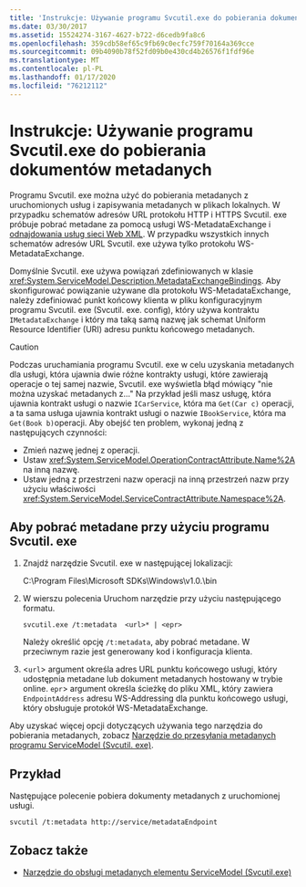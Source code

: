 ```yaml
---
title: 'Instrukcje: Używanie programu Svcutil.exe do pobierania dokumentów metadanych'
ms.date: 03/30/2017
ms.assetid: 15524274-3167-4627-b722-d6cedb9fa8c6
ms.openlocfilehash: 359cdb58ef65c9fb69c0ecfc759f70164a369cce
ms.sourcegitcommit: 09b4090b78f52fd09b0e430cd4b26576f1fdf96e
ms.translationtype: MT
ms.contentlocale: pl-PL
ms.lasthandoff: 01/17/2020
ms.locfileid: "76212112"
---
```

# <a name="how-to-use-svcutilexe-to-download-metadata-documents"></a>Instrukcje: Używanie programu Svcutil.exe do pobierania dokumentów metadanych
Programu Svcutil. exe można użyć do pobierania metadanych z uruchomionych usług i zapisywania metadanych w plikach lokalnych. W przypadku schematów adresów URL protokołu HTTP i HTTPS Svcutil. exe próbuje pobrać metadane za pomocą usługi WS-MetadataExchange i [odnajdowania usług sieci Web XML](https://docs.microsoft.com/previous-versions/dotnet/netframework-4.0/fxx6cfx2(v=vs.100)). W przypadku wszystkich innych schematów adresów URL Svcutil. exe używa tylko protokołu WS-MetadataExchange.  
  
 Domyślnie Svcutil. exe używa powiązań zdefiniowanych w klasie <xref:System.ServiceModel.Description.MetadataExchangeBindings>. Aby skonfigurować powiązanie używane dla protokołu WS-MetadataExchange, należy zdefiniować punkt końcowy klienta w pliku konfiguracyjnym programu Svcutil. exe (Svcutil. exe. config), który używa kontraktu `IMetadataExchange` i który ma taką samą nazwę jak schemat Uniform Resource Identifier (URI) adresu punktu końcowego metadanych.  
  
> [!CAUTION]
> Podczas uruchamiania programu Svcutil. exe w celu uzyskania metadanych dla usługi, która ujawnia dwie różne kontrakty usługi, które zawierają operacje o tej samej nazwie, Svcutil. exe wyświetla błąd mówiący "nie można uzyskać metadanych z..." Na przykład jeśli masz usługę, która ujawnia kontrakt usługi o nazwie `ICarService`, która ma `Get(Car c)` operacji, a ta sama usługa ujawnia kontrakt usługi o nazwie `IBookService`, która ma `Get(Book b)`operacji. Aby obejść ten problem, wykonaj jedną z następujących czynności:
>
> - Zmień nazwę jednej z operacji.
> - Ustaw <xref:System.ServiceModel.OperationContractAttribute.Name%2A> na inną nazwę.
> - Ustaw jedną z przestrzeni nazw operacji na inną przestrzeń nazw przy użyciu właściwości <xref:System.ServiceModel.ServiceContractAttribute.Namespace%2A>.
  
## <a name="to-download-metadata-using-svcutilexe"></a>Aby pobrać metadane przy użyciu programu Svcutil. exe  
  
1. Znajdź narzędzie Svcutil. exe w następującej lokalizacji:  
  
     C:\Program Files\Microsoft SDKs\Windows\v1.0.\bin  
  
2. W wierszu polecenia Uruchom narzędzie przy użyciu następującego formatu.  
  
    ```console
    svcutil.exe /t:metadata  <url>* | <epr>  
    ```  
  
     Należy określić opcję `/t:metadata`, aby pobrać metadane. W przeciwnym razie jest generowany kod i konfiguracja klienta.  
  
3. <`url`> argument określa adres URL punktu końcowego usługi, który udostępnia metadane lub dokument metadanych hostowany w trybie online. `epr`> argument określa ścieżkę do pliku XML, który zawiera `EndpointAddress` adresu WS-Addressing dla punktu końcowego usługi, który obsługuje protokół WS-MetadataExchange.  
  
 Aby uzyskać więcej opcji dotyczących używania tego narzędzia do pobierania metadanych, zobacz [Narzędzie do przesyłania metadanych programu ServiceModel (Svcutil. exe)](../../../../docs/framework/wcf/servicemodel-metadata-utility-tool-svcutil-exe.md).  
  
## <a name="example"></a>Przykład  
 Następujące polecenie pobiera dokumenty metadanych z uruchomionej usługi.  
  
```console
svcutil /t:metadata http://service/metadataEndpoint  
```  
  
## <a name="see-also"></a>Zobacz także

- [Narzędzie do obsługi metadanych elementu ServiceModel (Svcutil.exe)](../../../../docs/framework/wcf/servicemodel-metadata-utility-tool-svcutil-exe.md)
